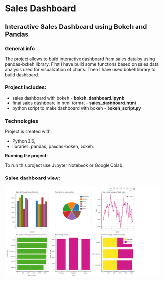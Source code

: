 # Sales Dashboard

## Interactive Sales Dashboard using Bokeh and Pandas

### General info 
The project allows to build interactive dashboard from sales data by using pandas-bokeh library. First I have build some functions based on sales data analysis used for visualization of charts. Then I have used bokeh library to build dashboard. 

### Project includes:
- sales dashboard with bokeh - **bokeh_dashboard.ipynb**
- final sales dashboard in html format - **sales_dashboard.html**
- python script to make dashboard with bokeh - **bokeh_script.py**

### Technologies

Project is created with:
- Python 3.6,
- libraries: pandas, pandas-bokeh, bokeh.

**Running the project:**

To run this project use Jupyter Notebook or Google Colab.

### Sales dashboard view:

![Dashboard view](sales.jpg)
